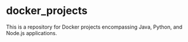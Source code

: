 # docker_projects
This is a repository for Docker projects encompassing Java, Python, and Node.js applications.
